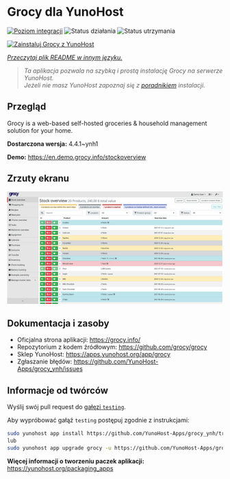 <!--
To README zostało automatycznie wygenerowane przez <https://github.com/YunoHost/apps/tree/master/tools/readme_generator>
Nie powinno być ono edytowane ręcznie.
-->

# Grocy dla YunoHost

[![Poziom integracji](https://apps.yunohost.org/badge/integration/grocy)](https://ci-apps.yunohost.org/ci/apps/grocy/)
![Status działania](https://apps.yunohost.org/badge/state/grocy)
![Status utrzymania](https://apps.yunohost.org/badge/maintained/grocy)

[![Zainstaluj Grocy z YunoHost](https://install-app.yunohost.org/install-with-yunohost.svg)](https://install-app.yunohost.org/?app=grocy)

*[Przeczytaj plik README w innym języku.](./ALL_README.md)*

> *Ta aplikacja pozwala na szybką i prostą instalację Grocy na serwerze YunoHost.*  
> *Jeżeli nie masz YunoHost zapoznaj się z [poradnikiem](https://yunohost.org/install) instalacji.*

## Przegląd

Grocy is a web-based self-hosted groceries & household management solution for your home.

**Dostarczona wersja:** 4.4.1~ynh1

**Demo:** <https://en.demo.grocy.info/stockoverview>

## Zrzuty ekranu

![Zrzut ekranu z Grocy](./doc/screenshots/stock-en.png)

## Dokumentacja i zasoby

- Oficjalna strona aplikacji: <https://grocy.info/>
- Repozytorium z kodem źródłowym: <https://github.com/grocy/grocy>
- Sklep YunoHost: <https://apps.yunohost.org/app/grocy>
- Zgłaszanie błędów: <https://github.com/YunoHost-Apps/grocy_ynh/issues>

## Informacje od twórców

Wyślij swój pull request do [gałęzi `testing`](https://github.com/YunoHost-Apps/grocy_ynh/tree/testing).

Aby wypróbować gałąź `testing` postępuj zgodnie z instrukcjami:

```bash
sudo yunohost app install https://github.com/YunoHost-Apps/grocy_ynh/tree/testing --debug
lub
sudo yunohost app upgrade grocy -u https://github.com/YunoHost-Apps/grocy_ynh/tree/testing --debug
```

**Więcej informacji o tworzeniu paczek aplikacji:** <https://yunohost.org/packaging_apps>
